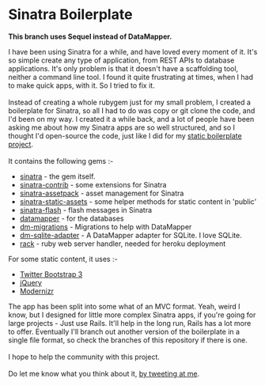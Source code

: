 # Sinatra Boilerplate

**This branch uses Sequel instead of DataMapper.**

I have been using Sinatra for a while, and have loved every moment of it. It's so simple create any type of application, from REST APIs to database applications. It's only problem is that it doesn't have a scaffolding tool, neither a command line tool. I found it quite frustrating at times, when I had to make quick apps, with it. So I tried to fix it.
<br><br>
Instead of creating a whole rubygem just for my small problem, I created a boilerplate for Sinatra, so all I had to do was copy or git clone the code, and I'd been on my way. I created it a while back, and a lot of people have been asking me about how my Sinatra apps are so well structured, and so I thought I'd open-source the code, just like I did for my [static boilerplate project](https://github.com/karlcoelho/coelho-boilerplate).
<br><br>
It contains the following gems :-
- [sinatra](https://github.com/sinatra/sinatra) - the gem itself.
- [sinatra-contrib](https://github.com/sinatra/sinatra-contrib) - some extensions for Sinatra
- [sinatra-assetpack](https://github.com/rstacruz/sinatra-assetpack) - asset management for Sinatra
- [sinatra-static-assets](https://github.com/wbzyl/sinatra-static-assets/) - some helper methods for static content in 'public'
- [sinatra-flash](https://github.com/SFEley/sinatra-flash) - flash messages in Sinatra
- [datamapper](http://datamapper.org/) - for the databases
- [dm-migrations](https://github.com/datamapper/dm-migrations) - Migrations to help with DataMapper
- [dm-sqlite-adapter](https://github.com/datamapper/dm-sqlite-adapter) - A DataMapper adapter for SQLite. I love SQLite.
- [rack](http://rack.github.io/) - ruby web server handler, needed for heroku deployment

For some static content, it uses :-
- [Twitter Bootstrap 3](http://getbootstrap.com/)
- [jQuery](http://jquery.com/)
- [Modernizr](http://modernizr.com/)

The app has been split into some what of an MVC format. Yeah, weird I know, but I designed for little more complex Sinatra apps, if you're going for large projects - Just use Rails. It'll help in the long run, Rails has a lot more to offer. Eventually I'll branch out another version of the boilerplate in a single file format, so check the branches of this repository if there is one.
<br><br>
I hope to help the community with this project.
<br><br>
Do let me know what you think about it, [by tweeting at me](http://twitter.com/therealcoelho).